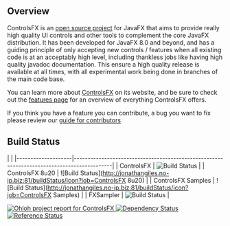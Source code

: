 ## Overview

ControlsFX is an [open source project][1] for JavaFX that aims to provide really high quality UI controls and other tools to complement the core JavaFX distribution. It has been developed for JavaFX 8.0 and beyond, and has a guiding principle of only accepting new controls / features when all existing code is at an acceptably high level, including thankless jobs like having high quality javadoc documentation. This ensure a high quality release is available at all times, with all experimental work being done in branches of the main code base.

You can learn more about [ControlsFX][1] on its website, and be sure to check out the [features page][2] for an overview of everything ControlsFX offers.

If you think you have a feature you can contribute, a bug you want to fix please review our [guide for contributors][3]

   [1]: http://controlsfx.org
   [2]: http://controlsfx.org/features
   [3]: https://bitbucket.org/controlsfx/controlsfx/wiki/Contributing%20to%20ControlsFX
   
   

## Build Status

|                                                                                                                 |
|--------------------|--------------------------------------------------------------------------------------------|
| ControlsFX         | ![Build Status](http://jonathangiles.no-ip.biz:81/buildStatus/icon?job=ControlsFX)         |
| ControlsFX 8u20    | ![Build Status](http://jonathangiles.no-ip.biz:81/buildStatus/icon?job=ControlsFX 8u20)    |
| ControlsFX Samples | ![Build Status](http://jonathangiles.no-ip.biz:81/buildStatus/icon?job=ControlsFX Samples) |
| FXSampler          | ![Build Status](http://jonathangiles.no-ip.biz:81/buildStatus/icon?job=FXSampler)          |  


[
![Ohloh project report for ControlsFX](https://www.ohloh.net/p/controlsfx/widgets/project_thin_badge.gif)
](http://www.ohloh.net/p/controlsfx?ref=sample)
[
![Dependency Status](https://www.versioneye.com/java/org.controlsfx:controlsfx/badge.png)
](https://www.versioneye.com/java/org.controlsfx:controlsfx)
[
![Reference Status](https://www.versioneye.com/java/org.controlsfx:controlsfx/reference_badge.png?style=flat)
](https://www.versioneye.com/java/org.controlsfx:controlsfx/references)